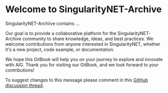 # Welcome to SingularityNET-Archive

SingularityNET-Archiive contains ...

Our goal is to provide a collaborative platform for the SingularityNET-Archive community to share knowledge, ideas, and best practices. We welcome contributions from anyone interested in SingularityNET, whether it's a new project, code example, or documentation.

We hope this GitBook will help you on your journey to explore and innovate with AIG. Thank you for visiting our GitBook, and we look forward to your contributions!

To suggest changes to this message please comment in this [GitHub discussion thread](https://github.com/orgs/SingularityNET-Archive/discussions/2#discussion-5052599).
